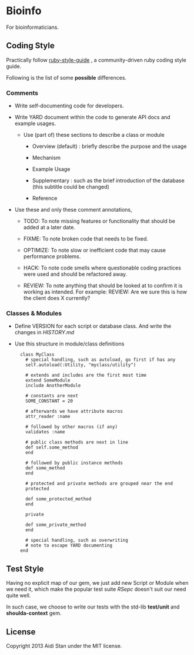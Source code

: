 Bioinfo
=======

For bioinformaticians.


## Coding Style

Practically follow [ruby-style-guide](http://aidistan.github.io/ruby-style-guide/)
, a community-driven ruby coding style guide.

Following is the list of some __possible__ differences.

### Comments

* Write self-documenting code for developers.

* Write YARD document within the code to generate API docs and example usages.

	* Use (part of) these sections to describe a class or module

		* Overview (default) : briefly describe the purpose and the usage

		* Mechanism

		* Example Usage

		* Supplementary : such as the brief introduction of the database (this subtitle could be changed)

		* Reference

* Use these and only these comment annotations,

	* TODO: To note missing features or functionality that should be added at 
	a later date.

	* FIXME: To note broken code that needs to be fixed.

	* OPTIMIZE: To note slow or inefficient code that may cause performance 
	  problems.

	* HACK: To note code smells where questionable coding practices were used 
	  and should be refactored away.

	* REVIEW: To note anything that should be looked at to confirm it is
	  working as intended. For example: REVIEW: Are we sure this is how the 
	  client does X currently?

### Classes & Modules

* Define VERSION for each script or database class. And write the changes in 
  _HISTORY.md_

* Use this structure in module/class definitions

		class MyClass
		  # special handling, such as autoload, go first if has any
		  self.autoload(:Utility, "myclass/utility")

		  # extends and includes are the first most time
		  extend SomeModule
		  include AnotherModule

		  # constants are next
		  SOME_CONSTANT = 20

		  # afterwards we have attribute macros
		  attr_reader :name

		  # followed by other macros (if any)
		  validates :name

		  # public class methods are next in line
		  def self.some_method
		  end

		  # followed by public instance methods
		  def some_method
		  end

		  # protected and private methods are grouped near the end
		  protected

		  def some_protected_method
		  end

		  private

		  def some_private_method
		  end

		  # special handling, such as overwriting
		  # note to escape YARD documenting
		end


## Test Style

Having no explicit map of our gem, we just add new Script or Module when we 
need it, which make the popular test suite _RSepc_ doesn't suit our need 
quite well.

In such case, we choose to write our tests with the std-lib __test/unit__ and 
__shoulda-context__ gem.


## License

Copyright 2013 Aidi Stan under the MIT license.
